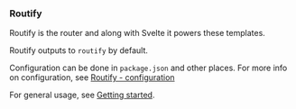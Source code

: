 ### Routify

Routify is the router and along with Svelte it powers these templates.

Routify outputs to `routify` by default.

Configuration can be done in `package.json` and other places. For more info on configuration, see
<a href="https://routify.dev/docs/config/build">Routify - configuration</a>

For general usage, see <a href="https://routify.dev/guide/introduction/getting-started">Getting started</a>.
